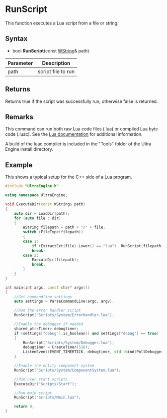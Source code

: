 # RunScript

This function executes a Lua script from a file or string.

## Syntax

- bool **RunScript**(const [WString](WString.md)& path)

| Parameter | Description |
|-----|-----|
| path | script file to run |

## Returns

Returns true if the script was successfully run, otherwise false is returned.

## Remarks

This command can run both raw Lua code files (.lua) or compiled Lua byte code (.luac). See the [Lua documentation](https://www.lua.org/manual/5.4/luac.html) for additional information.

A build of the luac compiler is included in the "Tools" folder of the Ultra Engine install directory.

## Example

This shows a typical setup for the C++ side of a Lua program.

```c++
#include "UltraEngine.h"

using namespace UltraEngine;

void ExecuteDir(const WString& path)
{
    auto dir = LoadDir(path);
    for (auto file : dir)
    {
        WString filepath = path + "/" + file;
        switch (FileType(filepath))
        {
        case 1:
            if (ExtractExt(file).Lower() == "lua")  RunScript(filepath);
            break;
        case 2:
            ExecuteDir(filepath);
            break;
        }
    }
}

int main(int argc, const char* argv[])
{
    //Get commandline settings
    auto settings = ParseCommandLine(argc, argv);

    //Run the error handler script
    RunScript("Scripts/System/ErrorHandler.lua");

    //Enable the debugger if needed
    shared_ptr<Timer> debugtimer;
    if (settings["debug"].is_boolean() and settings["debug"] == true)
    {
        RunScript("Scripts/System/Debugger.lua");
        debugtimer = CreateTimer(510);
        ListenEvent(EVENT_TIMERTICK, debugtimer, std::bind(PollDebugger, 500));
    }

    //Enable the entity component system
    RunScript("Scripts/System/ComponentSystem.lua");

    //Run user start scripts
    ExecuteDir("Scripts/Start");

    //Run main script
    RunScript("Scripts/Main.lua");

    return 0;
}
```
